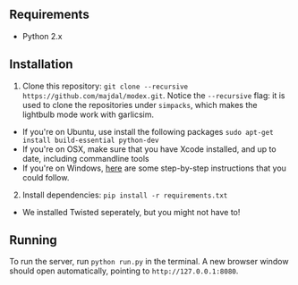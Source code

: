 ## Requirements ##
* Python 2.x

## Installation ##
1. Clone this repository: `git clone --recursive https://github.com/majdal/modex.git`. Notice the `--recursive` flag: it is used to clone the repositories under `simpacks`, which makes the lightbulb mode work with garlicsim. 
  - If you're on Ubuntu, use install the following packages `sudo apt-get install build-essential python-dev`
  - If you're on OSX, make sure that you have Xcode installed, and up to date, including commandline tools 
  - If you're on Windows, [here](https://github.com/majdal/modex/wiki/Step-by-step-installation-instructions-for-Windows-users) are some step-by-step instructions that you could follow. 
2. Install dependencies: `pip install -r requirements.txt`
  - We installed Twisted seperately, but you might not have to!


## Running ##
To run the server, run `python run.py` in the terminal. A new browser window should open automatically, pointing to `http://127.0.0.1:8080`. 
